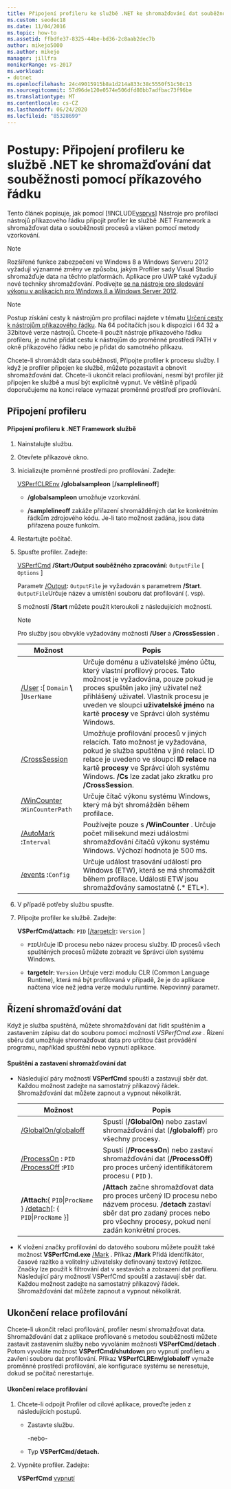 ```yaml
---
title: Připojení profileru ke službě .NET ke shromažďování dat souběžnosti
ms.custom: seodec18
ms.date: 11/04/2016
ms.topic: how-to
ms.assetid: ffbdfe37-8325-44be-bd36-2c8aab2dec7b
author: mikejo5000
ms.author: mikejo
manager: jillfra
monikerRange: vs-2017
ms.workload:
- dotnet
ms.openlocfilehash: 24c49015915b8a1d214a833c38c5550f51c50c13
ms.sourcegitcommit: 57d96de120e0574e506dfd80bb7adfbac73f96be
ms.translationtype: MT
ms.contentlocale: cs-CZ
ms.lasthandoff: 06/24/2020
ms.locfileid: "85328699"
---
```

# <a name="how-to-attach-the-profiler-to-a-net-service-to-collect-concurrency-data-by-using-the-command-line"></a>Postupy: Připojení profileru ke službě .NET ke shromažďování dat souběžnosti pomocí příkazového řádku
Tento článek popisuje, jak pomocí [!INCLUDE[vsprvs](../code-quality/includes/vsprvs_md.md)] Nástroje pro profilaci nástrojů příkazového řádku připojit profiler ke službě .NET Framework a shromažďovat data o souběžnosti procesů a vláken pomocí metody vzorkování.

> [!NOTE]
> Rozšířené funkce zabezpečení ve Windows 8 a Windows Serveru 2012 vyžadují významné změny ve způsobu, jakým Profiler sady Visual Studio shromažďuje data na těchto platformách. Aplikace pro UWP také vyžadují nové techniky shromažďování. Podívejte [se na nástroje pro sledování výkonu v aplikacích pro Windows 8 a Windows Server 2012](../profiling/performance-tools-on-windows-8-and-windows-server-2012-applications.md).

> [!NOTE]
> Postup získání cesty k nástrojům pro profilaci najdete v tématu [Určení cesty k nástrojům příkazového řádku](../profiling/specifying-the-path-to-profiling-tools-command-line-tools.md). Na 64 počítačích jsou k dispozici i 64 32 a 32bitové verze nástrojů. Chcete-li použít nástroje příkazového řádku profileru, je nutné přidat cestu k nástrojům do proměnné prostředí PATH v okně příkazového řádku nebo je přidat do samotného příkazu.

 Chcete-li shromáždit data souběžnosti, Připojte profiler k procesu služby. I když je profiler připojen ke službě, můžete pozastavit a obnovit shromažďování dat. Chcete-li ukončit relaci profilování, nesmí být profiler již připojen ke službě a musí být explicitně vypnut. Ve většině případů doporučujeme na konci relace vymazat proměnné prostředí pro profilování.

## <a name="attach-the-profiler"></a>Připojení profileru

#### <a name="to-attach-the-profiler-to-a-net-framework-service"></a>Připojení profileru k .NET Framework službě

1. Nainstalujte službu.

2. Otevřete příkazové okno.

3. Inicializujte proměnné prostředí pro profilování. Zadejte:

     [VSPerfCLREnv](../profiling/vsperfclrenv.md) **/globalsampleon** [**/samplelineoff**]

    - **/globalsampleon** umožňuje vzorkování.

    - **/samplelineoff** zakáže přiřazení shromážděných dat ke konkrétním řádkům zdrojového kódu. Je-li tato možnost zadána, jsou data přiřazena pouze funkcím.

4. Restartujte počítač.

5. Spusťte profiler. Zadejte:

     [VSPerfCmd](../profiling/vsperfcmd.md) **/Start:/Output souběžného zpracování:** `OutputFile` [ `Options` ]

     Parametr [/Output](../profiling/output.md)**:** `OutputFile` je vyžadován s parametrem **/Start**. `OutputFile`Určuje název a umístění souboru dat profilování (. vsp).

     S možností **/Start** můžete použít kteroukoli z následujících možností.

    > [!NOTE]
    > Pro služby jsou obvykle vyžadovány možnosti **/User** a **/CrossSession** .

    |Možnost|Popis|
    |------------|-----------------|
    |[/User](../profiling/user-vsperfcmd.md) **:**[ `Domain` **\\** ]`UserName`|Určuje doménu a uživatelské jméno účtu, který vlastní profilový proces. Tato možnost je vyžadována, pouze pokud je proces spuštěn jako jiný uživatel než přihlášený uživatel. Vlastník procesu je uveden ve sloupci **uživatelské jméno** na kartě **procesy** ve Správci úloh systému Windows.|
    |[/CrossSession](../profiling/crosssession.md)|Umožňuje profilování procesů v jiných relacích. Tato možnost je vyžadována, pokud je služba spuštěna v jiné relaci. ID relace je uvedeno ve sloupci **ID relace** na kartě **procesy** ve Správci úloh systému Windows. **/Cs** lze zadat jako zkratku pro **/CrossSession**.|
    |[/WinCounter](../profiling/wincounter.md) **:**`WinCounterPath`|Určuje čítač výkonu systému Windows, který má být shromážděn během profilace.|
    |[/AutoMark](../profiling/automark.md) **:**`Interval`|Používejte pouze s **/WinCounter** . Určuje počet milisekund mezi událostmi shromažďování čítačů výkonu systému Windows. Výchozí hodnota je 500 ms.|
    |[/events](../profiling/events-vsperfcmd.md) **:**`Config`|Určuje událost trasování událostí pro Windows (ETW), která se má shromáždit během profilace. Události ETW jsou shromažďovány samostatně (.* ETL*).|

6. V případě potřeby službu spusťte.

7. Připojte profiler ke službě. Zadejte:

     **VSPerfCmd/attach:** `PID` [[/targetclr](../profiling/targetclr.md)**:** `Version` ]

    - `PID`Určuje ID procesu nebo název procesu služby. ID procesů všech spuštěných procesů můžete zobrazit ve Správci úloh systému Windows.

    - **targetclr:** `Version` Určuje verzi modulu CLR (Common Language Runtime), která má být profilovaná v případě, že je do aplikace načtena více než jedna verze modulu runtime. Nepovinný parametr.

## <a name="control-data-collection"></a>Řízení shromažďování dat
 Když je služba spuštěná, můžete shromažďování dat řídit spuštěním a zastavením zápisu dat do souboru pomocí možností *VSPerfCmd.exe* . Řízení sběru dat umožňuje shromažďovat data pro určitou část provádění programu, například spuštění nebo vypnutí aplikace.

#### <a name="to-start-and-stop-data-collection"></a>Spuštění a zastavení shromažďování dat

- Následující páry možností **VSPerfCmd** spouští a zastavují sběr dat. Každou možnost zadejte na samostatný příkazový řádek. Shromažďování dat můžete zapnout a vypnout několikrát.

    |Možnost|Popis|
    |------------|-----------------|
    |[/GlobalOn/globaloff](../profiling/globalon-and-globaloff.md)|Spustí (**/GlobalOn**) nebo zastaví shromažďování dat (**/globaloff**) pro všechny procesy.|
    |[/ProcessOn](../profiling/processon-and-processoff.md) **:** `PID` [/ProcessOff](../profiling/processon-and-processoff.md) **:**`PID`|Spustí (**/ProcessOn**) nebo zastaví shromažďování dat (**/ProcessOff**) pro proces určený identifikátorem procesu ( `PID` ).|
    |**/Attach:**{ `PID`&#124;`ProcName` } [/detach](../profiling/detach.md)[: { `PID`&#124;`ProcName` }]|**/Attach** začne shromažďovat data pro proces určený ID procesu nebo názvem procesu. **/detach** zastaví sběr dat pro zadaný proces nebo pro všechny procesy, pokud není zadán konkrétní proces.|

- K vložení značky profilování do datového souboru můžete použít také možnost **VSPerfCmd.exe** [/Mark](../profiling/mark.md) . Příkaz **/Mark** Přidá identifikátor, časové razítko a volitelný uživatelsky definovaný textový řetězec. Značky lze použít k filtrování dat v sestavách a zobrazení dat profileru. Následující páry možností VSPerfCmd spouští a zastavují sběr dat. Každou možnost zadejte na samostatný příkazový řádek. Shromažďování dat můžete zapnout a vypnout několikrát.

## <a name="end-the-profiling-session"></a>Ukončení relace profilování
 Chcete-li ukončit relaci profilování, profiler nesmí shromažďovat data. Shromažďování dat z aplikace profilované s metodou souběžnosti můžete zastavit zastavením služby nebo vyvoláním možnosti **VSPerfCmd/detach** . Potom vyvoláte možnost **VSPerfCmd/shutdown** pro vypnutí profileru a zavření souboru dat profilování. Příkaz **VSPerfCLREnv/globaloff** vymaže proměnné prostředí profilování, ale konfigurace systému se neresetuje, dokud se počítač nerestartuje.

#### <a name="to-end-a-profiling-session"></a>Ukončení relace profilování

1. Chcete-li odpojit Profiler od cílové aplikace, proveďte jeden z následujících postupů.

    - Zastavte službu.

         -nebo-

    - Typ **VSPerfCmd/detach.**

2. Vypněte profiler. Zadejte:

     **VSPerfCmd**  [vypnutí](../profiling/shutdown.md)
